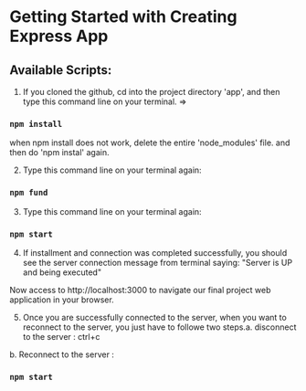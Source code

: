 # Getting Started with Creating Express App



## Available Scripts: 
1. If you cloned the github, 
cd into the project directory 'app', and then type this command line on your terminal.
=>
### `npm install`
when npm install does not work, delete the entire 'node_modules' file.
and then do 'npm instal' again.


2. Type this command line on your terminal again: 

### `npm fund`

3. Type this command line on your terminal again: 

### `npm start`

4. If installment and connection was completed successfully,
you should see the server connection message from terminal saying: 
"Server is UP and being executed"

Now access to 
http://localhost:3000 
to navigate our final project web application in your browser.




5. Once you are  successfully connected to the server,
when you want to reconnect to the server, you just have to followe two steps.a. disconnect to the server : 
 ctrl+c 
 
b. Reconnect to the server : 
### `npm start`







